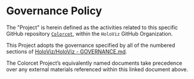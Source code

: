 # Governance Policy

The "Project" is herein defined as the activities related to this specific GitHub repository [`Colorcet`](https://github.com/holoviz/colorcet), within the `HoloViz` GitHub Organization.


This Project adopts the governance specified by all of the numbered sections of [HoloViz/HoloViz - GOVERNANCE.md](https://github.com/holoviz/holoviz/blob/colorcet-gov/doc/governance/project-docs/GOVERNANCE.md).


The Colorcet Project’s equivalently named documents take precedence over any external materials referenced within this linked document above.
